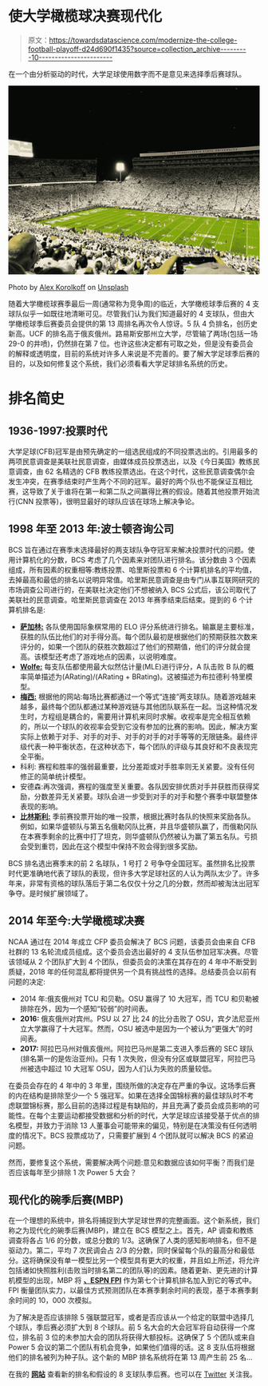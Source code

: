 # 使大学橄榄球决赛现代化

> 原文：<https://towardsdatascience.com/modernize-the-college-football-playoff-d24d690f1435?source=collection_archive---------10----------------------->

在一个由分析驱动的时代，大学足球使用数字而不是意见来选择季后赛球队。

![](img/73ce2c33dab102e925e15dc6f5669519.png)

Photo by [Alex Korolkoff](https://unsplash.com/@koff?utm_source=medium&utm_medium=referral) on [Unsplash](https://unsplash.com?utm_source=medium&utm_medium=referral)

随着大学橄榄球赛季最后一周(通常称为竞争周)的临近，大学橄榄球季后赛的 4 支球队似乎一如既往地清晰可见。尽管我们认为我们知道最好的 4 支球队，但由大学橄榄球季后赛委员会提供的第 13 周排名再次令人惊讶。5 队 4 负排名，创历史新高。UCF 的排名高于俄亥俄州。路易斯安那州立大学，尽管输了两场(包括一场 29-0 的井喷)，仍然排在第 7 位。也许这些决定都有可取之处，但是没有委员会的解释或透明度，目前的系统对许多人来说是不完善的。要了解大学足球季后赛的目的，以及如何修复这个系统，我们必须看看大学足球排名系统的历史。

# 排名简史

## 1936-1997:投票时代

大学足球(CFB)冠军是由预先确定的一组选民组成的不同投票选出的。引用最多的两项民意调查是美联社民意调查，由媒体成员投票选出，以及《今日美国》教练民意调查，由 62 名精选的 CFB 教练投票选出。在这个时代，这些民意调查偶尔会发生冲突，在赛季结束时产生两个不同的冠军。最好的两个队也不能保证互相比赛，这导致了关于谁将在第一和第二队之间赢得比赛的假设。随着其他投票开始流行(CNN 投票等)，很明显最好的球队应该在球场上解决争论。

## 1998 年至 2013 年:波士顿咨询公司

BCS 旨在通过在赛季末选择最好的两支球队争夺冠军来解决投票时代的问题。使用计算机化的分数，BCS 考虑了几个因素来对团队进行排名。该分数由 3 个因素组成，所有因素的权重相等:教练投票、哈里斯投票和 6 个计算机排名的平均值，去掉最高和最低的排名以说明异常值。哈里斯民意调查是由专门从事互联网研究的市场调查公司进行的，在美联社决定他们不想被纳入 BCS 公式后，该公司取代了美联社的民意调查。哈里斯民意调查在 2013 年赛季结束后结束。提到的 6 个计算机排名是:

*   [**萨加林:**](https://www.usatoday.com/sports/ncaaf/sagarin/) 各队使用国际象棋常用的 ELO 评分系统进行排名。输赢是主要标准，获胜的队伍比他们的对手得分高。每个团队最初是根据他们的预期获胜次数来评分的，如果一个团队的获胜次数超过了他们的预期值，他们的评分就会提高。该模型还考虑了游戏地点的因素，以说明难度。
*   [**Wolfe:**](http://prwolfe.bol.ucla.edu/cfootball/ratings.htm) 每支队伍都使用最大似然估计量(MLE)进行评分，A 队击败 B 队的概率简单描述为(ARating)/(ARating + BRating)。这被描述为布拉德利·特里模型。
*   [**梅西:**](https://www.masseyratings.com/cbase/ncaa-d1/ratings) 根据他的网站:每场比赛都通过一个等式“连接”两支球队。随着游戏越来越多，最终每个团队都通过某种游戏链与其他团队联系在一起。当这种情况发生时，方程组是耦合的，需要用计算机来同时求解。收视率是完全相互依赖的，所以一个球队的收视率会受到它没有参加的比赛的影响。因此，解决方案实际上依赖于对手、对手的对手、对手的对手的对手等等的无限链条。最终评级代表一种平衡状态，在这种状态下，每个团队的评级与其良好和不良表现完全平衡。
*   科利: 赛程和胜率的强弱最重要，比分差距或对手胜率则无关紧要。没有任何修正的简单统计模型。
*   安德森:再次强调，赛程的强度至关重要。各队因安排优质对手并获胜而获得奖励，分数差异无关紧要。球队会进一步受到对手的对手和整个赛季中联盟整体表现的影响。
*   [**比林斯利:**](http://cfrc.com/ranking/billingsley-report-87/) 季前赛投票开始的唯一投票，根据比赛时各队的快照来奖励各队。例如，如果华盛顿队与第五名俄勒冈队比赛，并且华盛顿队赢了，而俄勒冈队在本赛季剩余的比赛中打了坦克，则华盛顿队仍然被认为赢了第五名队。亏损会受到重罚，因此在这个模型中保持不败会得到很多奖励。

BCS 排名选出赛季末的前 2 名球队，1 号打 2 号争夺全国冠军。虽然排名比投票时代更准确地代表了球队的表现，但许多大学足球社区的人认为两队太少了。许多年来，非常有资格的球队落后于第二名仅仅十分之几的分数，然而却被淘汰出冠军争夺。是时候扩展领域了。

## 2014 年至今:大学橄榄球决赛

NCAA 通过在 2014 年成立 CFP 委员会解决了 BCS 问题，该委员会由来自 CFB 社群的 13 名轮流成员组成。这个委员会选出最好的 4 支队伍参加冠军决赛。尽管该领域从 2 个团队扩大到 4 个团队，但委员会的决策在其存在的 4 年中不断受到质疑，2018 年的任何混乱都将提供另一个具有挑战性的选择。总结委员会以前有问题的决定:

*   2014 年:俄亥俄州对 TCU 和贝勒。OSU 赢得了 10 大冠军，而 TCU 和贝勒被排除在外，因为一个感知“较弱”的时间表。
*   **2016:** 俄亥俄州对宾州。PSU 以 27 比 24 的比分击败了 OSU，宾夕法尼亚州立大学赢得了十大冠军。然而，OSU 被选中是因为一个被认为“更强大”的时间表。
*   **2017:** 阿拉巴马州对俄亥俄州。阿拉巴马州是第二支进入季后赛的 SEC 球队(排名第一的是佐治亚州)。只有 1 次失败，但没有分区或联盟冠军，阿拉巴马州被选中超过 10 大冠军 OSU，因为人们认为失败的质量较低。

在委员会存在的 4 年中的 3 年里，围绕所做的决定存在严重的争议。这场季后赛的内在结构是排除至少一个 5 强冠军。如果在选择全国锦标赛的最佳球队时不考虑联盟锦标赛，那么目前的选择过程是有缺陷的，并且充满了委员会成员影响的可能性。在每个主要运动都接受数据和分析的时代，大学足球应该接受基于优点的排名模型，并致力于消除 13 人董事会可能带来的偏见，特别是在决策没有任何透明度的情况下。BCS 投票成功了，只需要扩展到 4 个团队就可以解决 BCS 的紧迫问题。

然而，要修复这个系统，需要解决两个问题:意见和数据应该如何平衡？而我们是否应该每年至少排除 1 次 Power 5 大会？

## 现代化的碗季后赛(MBP)

在一个理想的系统中，排名将捕捉到大学足球世界的完整画面。这个新系统，我们称之为现代化的碗季后赛(MBP)，建立在 BCS 模型之上。首先，AP 调查和教练调查将各占 1/6 的分数，或总分数的 1/3。这确保了人类的感知影响排名，但不是驱动力。第二，平均 7 次民调会占 2/3 的分数，同时保留每个队的最高分和最低分。这将确保没有单一模型比另一个模型具有更大的权重，并且如上所述，将允许包括诸如快照胜利(击败当时排名第二的团队等)的因素。随着更新、更先进的计算机模型的出现，MBP 将 [**、ESPN FPI**](http://www.espn.com/college-football/statistics/teamratings) 作为第七个计算机排名加入到它的等式中。FPI 衡量团队实力，以最佳方式预测团队在本赛季剩余时间的表现，基于本赛季剩余时间的 10，000 次模拟。

为了解决是否应该排除 5 强联盟冠军，或者是否应该从一个给定的联盟中选择几个球队，季后赛必须扩大到 8 个球队。前 5 名大会的大会冠军将自动获得一个席位，排名前 3 位的未参加大会的团队将获得大额投标。这确保了 5 个团队或来自 Power 5 会议的第二个团队有机会竞争，如果他们值得的话。这 8 支队伍将根据他们的排名被列为种子队。这个新的 MBP 排名系统将在第 13 周产生前 25 名…

在我的 [**网站**](https://abhigupta.me/words/cfb/mbp/) 查看新的排名和假设的 8 支球队季后赛。也可以在 [Twitter](https://twitter.com/realAbhiGupta) 关注我。
